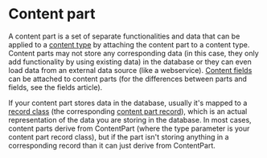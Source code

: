 # Content part



A content part is a set of separate functionalities and data that can be applied to a [content type](ContentType) by attaching the content part to a content type. Content parts may not store any corresponding data (in this case, they only add functionality by using existing data) in the database or they can even load data from an external data source (like a webservice). [Content fields](ContentField) can be attached to content parts (for the differences between parts and fields, see the fields article).

If your content part stores data in the database, usually it's mapped to a [record class](Record) (the corresponding [content part record](ContentPartRecord)), which is an actual representation of the data you are storing in the database. In most cases, content parts derive from ContentPart<TRecord> (where the type parameter is your content part record class), but if the part isn't storing anything in a corresponding record than it can just derive from ContentPart.